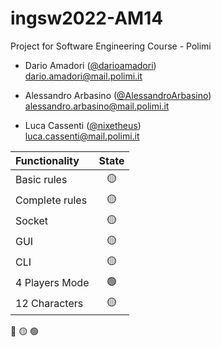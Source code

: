 # ingsw2022-AM14
Project for Software Engineering Course - Polimi

- Dario Amadori ([@darioamadori](https://github.com/darioamadori))<br>dario.amadori@mail.polimi.it

- Alessandro Arbasino ([@AlessandroArbasino](https://github.com/AlessandroArbasino))<br>alessandro.arbasino@mail.polimi.it

- Luca Cassenti ([@nixetheus](https://github.com/nixetheus))<br>luca.cassenti@mail.polimi.it

| Functionality    |                       State                        |
|:-----------------|:--------------------------------------------------:|
| Basic rules      | 🟡 |
| Complete rules   | 🟡 |
| Socket           | 🟡 |
| GUI              | 🟡 |
| CLI              | 🟡 |
| 4 Players Mode   | 🟢 |
| 12 Characters    | 🟡 |

🔴
🟡
🟢
